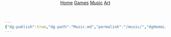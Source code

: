 ```yaml
---
{"dg-publish":true,"dg-path":"Music.md","permalink":"/music/","dgHomeLink":true,"dgEnableSearch":true,"dgLinkPreview":true,"dgShowTags":true,"noteIcon":""}
---
```


<div style="position:fixed; top:0; left:0; width:100%; background:transparent; text-align:center; z-index:9999;">
  <a href="/">Home</a>
  <a href="/games">Games</a>
  <a href="/music">Music</a>
  <a href="/art">Art</a>
</div>

<div style="padding-top:60px;"></div>